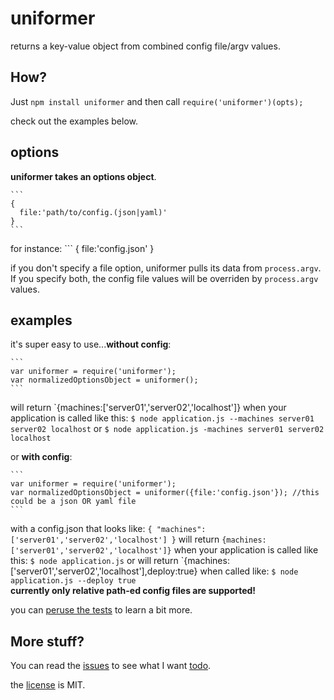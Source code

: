 uniformer
=======

returns a key-value object from combined config file/argv values.

## How?

Just `npm install uniformer` and then call `require('uniformer')(opts);`

check out the examples below.



## options

__uniformer takes an options object__.  
  
    ```
    {
      file:'path/to/config.(json|yaml)'
    }
    ```
for instance:
    ```
    {
      file:'config.json'
    }

if you don't specify a file option, uniformer pulls its data from `process.argv`. If you specify both,
the config file values will be overriden by `process.argv` values.


## examples

it's super easy to use...__without config__:

    ```
    var uniformer = require('uniformer');
    var normalizedOptionsObject = uniformer();
    ```
will return `{machines:['server01','server02','localhost']} when your application is called like this:
    ```
    $ node application.js --machines server01 server02 localhost
    ```
or
    ```
    $ node application.js -machines server01 server02 localhost
    ```    
  
  
or __with config__:
  
    ```
    var uniformer = require('uniformer');
    var normalizedOptionsObject = uniformer({file:'config.json'}); //this could be a json OR yaml file
    ```
with a config.json that looks like:
    ```
    {
      "machines":['server01','server02','localhost']
    }
    ```
will return `{machines:['server01','server02','localhost']}` when your application is called like this:
    ```
    $ node application.js
    ```
or will return `{machines:['server01','server02','localhost'],deploy:true} when called like:
    ```
    $ node application.js --deploy true
    ```    
__currently only relative path-ed config files are supported!__
  
  

you can [peruse the tests](https://github.com/b3ngr33ni3r/uniformer/blob/master/tests) to learn a bit more.


## More stuff?

You can read the [issues](https://github.com/b3ngr33ni3r/uniformer/issues) to see what I want [todo](https://github.com/b3ngr33ni3r/uniformer/issues?labels=todo).  
  
the [license](https://github.com/b3ngr33ni3r/uniformer/blob/master/LICENSE) is MIT.